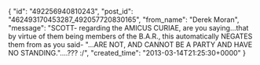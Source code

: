  {
   "id": "492256940810243",
   "post_id": "462493170453287_492057720830165",
   "from_name": "Derek Moran",
   "message": "SCOTT- regarding the AMICUS CURIAE, are you saying...that by virtue of them being members of the B.A.R., this automatically NEGATES them from as you said- \"...ARE NOT, AND CANNOT BE A PARTY AND HAVE NO STANDING.\"....???  :/",
   "created_time": "2013-03-14T21:25:30+0000"
 }
